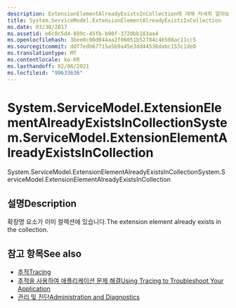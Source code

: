 ```yaml
---
description: ExtensionElementAlreadyExistsInCollection에 대해 자세히 알아보세요.
title: System.ServiceModel.ExtensionElementAlreadyExistsInCollection
ms.date: 03/30/2017
ms.assetid: e6c0c5d4-889c-45fb-b90f-3720bb183aa4
ms.openlocfilehash: 3bee0c00d044aa2f06051b52784c46508ac11cc5
ms.sourcegitcommit: ddf7edb67715a5b9a45e3dd44536dabc153c1de0
ms.translationtype: MT
ms.contentlocale: ko-KR
ms.lasthandoff: 02/06/2021
ms.locfileid: "99633636"
---
```

# <a name="systemservicemodelextensionelementalreadyexistsincollection"></a><span data-ttu-id="68407-103">System.ServiceModel.ExtensionElementAlreadyExistsInCollection</span><span class="sxs-lookup"><span data-stu-id="68407-103">System.ServiceModel.ExtensionElementAlreadyExistsInCollection</span></span>

<span data-ttu-id="68407-104">System.ServiceModel.ExtensionElementAlreadyExistsInCollection</span><span class="sxs-lookup"><span data-stu-id="68407-104">System.ServiceModel.ExtensionElementAlreadyExistsInCollection</span></span>  
  
## <a name="description"></a><span data-ttu-id="68407-105">설명</span><span class="sxs-lookup"><span data-stu-id="68407-105">Description</span></span>  

 <span data-ttu-id="68407-106">확장명 요소가 이미 컬렉션에 있습니다.</span><span class="sxs-lookup"><span data-stu-id="68407-106">The extension element already exists in the collection.</span></span>  
  
## <a name="see-also"></a><span data-ttu-id="68407-107">참고 항목</span><span class="sxs-lookup"><span data-stu-id="68407-107">See also</span></span>

- [<span data-ttu-id="68407-108">추적</span><span class="sxs-lookup"><span data-stu-id="68407-108">Tracing</span></span>](index.md)
- [<span data-ttu-id="68407-109">추적을 사용하여 애플리케이션 문제 해결</span><span class="sxs-lookup"><span data-stu-id="68407-109">Using Tracing to Troubleshoot Your Application</span></span>](using-tracing-to-troubleshoot-your-application.md)
- [<span data-ttu-id="68407-110">관리 및 진단</span><span class="sxs-lookup"><span data-stu-id="68407-110">Administration and Diagnostics</span></span>](../index.md)
